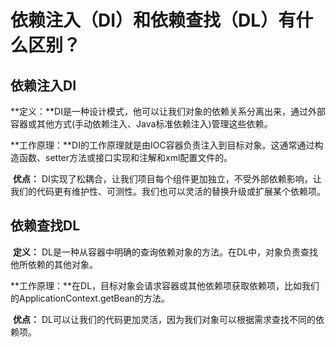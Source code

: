 # 依赖注入（DI）和依赖查找（DL）有什么区别？

## 依赖注入DI

​	**定义：**DI是一种设计模式，他可以让我们对象的依赖关系分离出来，通过外部容器或其他方式(手动依赖注入、Java标准依赖注入)管理这些依赖。

​	**工作原理：**DI的工作原理就是由IOC容器负责注入到目标对象。这通常通过构造函数、setter方法或接口实现和注解和xml配置文件的。

​	**优点：** DI实现了松耦合，让我们项目每个组件更加独立，不受外部依赖影响，让我们的代码更有维护性、可测性。我们也可以灵活的替换升级或扩展某个依赖项。

## 依赖查找DL

​	**定义：** DL是一种从容器中明确的查询依赖对象的方法。在DL中，对象负责查找他所依赖的其他对象。

​	**工作原理：**在DL，目标对象会请求容器或其他依赖项获取依赖项，比如我们的ApplicationContext.getBean的方法。

​	**优点：**  DL可以让我们的代码更加灵活，因为我们对象可以根据需求查找不同的依赖项。
